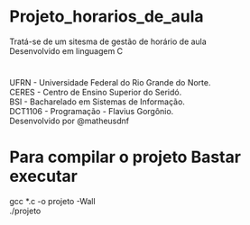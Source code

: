 # Projeto_horarios_de_aula
Tratá-se de um sitesma de gestão de horário de aula\
Desenvolvido em linguagem C
#
UFRN - Universidade Federal do Rio Grande do Norte.\
CERES - Centro de Ensino Superior do Seridó.\
BSI - Bacharelado em Sistemas de Informação.\
DCT1106 - Programação - Flavius Gorgônio.\
Desenvolvido por @matheusdnf

# Para compilar o projeto Bastar executar
gcc *.c -o projeto -Wall\
./projeto


<!--gcc *.c -o projeto -Wall-->

<!--//break (nome da função)
next-próxima linha-->

